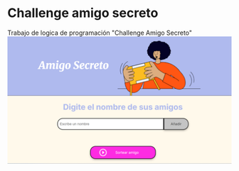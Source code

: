 # Challenge amigo secreto 
Trabajo de logica de programación "Challenge Amigo Secreto"
![alt text](./assets/bosquejo.png)